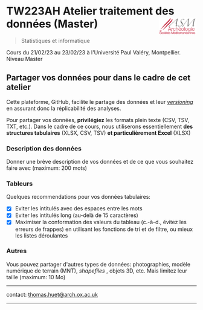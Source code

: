 # TW223AH Atelier traitement des données (Master) <img src="../../../img/inst-asm-cnrs.png" width='100px' align="right"/>
> Statistiques et informatique 

Cours du 21/02/23 au 23/02/23 à l'Université Paul Valéry, Montpellier. Niveau Master

## Partager vos données pour dans le cadre de cet atelier

Cette plateforme, GitHub, facilite le partage des données et leur [*versioning*](https://docs.github.com/en/get-started/using-git/about-git) en assurant donc la réplicabilité des analyses.  

Pour partager vos données, **privilégiez** les formats plein texte (CSV, TSV, TXT, etc.). Dans le cadre de ce cours, nous utiliserons essentiellement **des structures tabulaires** (XLSX, CSV, TSV) **et particulièrement Excel** (XLSX)

### Description des données

Donner une brève description de vos données et de ce que vous souhaitez faire avec (maximum: 200 mots)

### Tableurs

Quelques recommendations pour vos données tabulaires:

- [X] Eviter les intitulés avec des espaces entre les mots
- [X] Eviter les intitulés long (au-delà de 15 caractères)
- [X] Maximiser la conformation des valeurs du tableau (c.-à-d., évitez les erreurs de frappes) en utilisant les fonctions de tri et de filtre, ou mieux les listes déroulantes 

### Autres

Vous pouvez partager d'autres types de données: photographies, modèle numérique de terrain (MNT), *shapefiles* , objets 3D, etc. Mais limitez leur taille (maximum: 10 Mo)

---

contact: thomas.huet@arch.ox.ac.uk

---